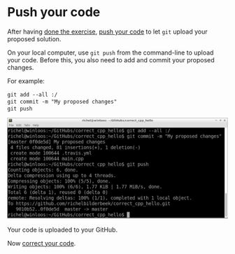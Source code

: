 # Push your code 

After having [done the exercise](do_the_exercise.md), [push your code](push_your_code.md) to let `git` upload your proposed solution.

On your local computer, use `git push` from the command-line to upload your code.
Before this, you also need to add and commit your proposed changes.

For example:

```
git add --all :/
git commit -m "My proposed changes"
git push
```

![Push your code](pics/push.png)

Your code is uploaded to your GitHub.

Now [correct your code](correct_your_code.md).
